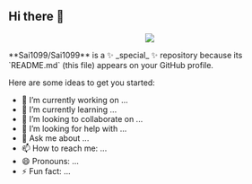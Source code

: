 ## Hi there 👋

<p align="center">
  <img src="[https://capsule-render.vercel.app/api?type=blur&height=400&color=gradient&text=Hello%20There&reversal=true&textBg=false&fontColor=fffff&desc=my%20name%20is%20sai%20murali%20&descSize=23](https://capsule-render.vercel.app/api?type=shark&height=400&color=gradient&text=Hello%20There&reversal=true&textBg=false&fontColor=fffff&desc=my%20name%20is%20sai%20murali%20&descSize=23)"/>
</p>
**Sai1099/Sai1099** is a ✨ _special_ ✨ repository because its `README.md` (this file) appears on your GitHub profile.

Here are some ideas to get you started:

- 🔭 I’m currently working on ...
- 🌱 I’m currently learning ...
- 👯 I’m looking to collaborate on ...
- 🤔 I’m looking for help with ...
- 💬 Ask me about ...
- 📫 How to reach me: ...
- 😄 Pronouns: ...
- ⚡ Fun fact: ...

